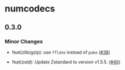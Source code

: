 # numcodecs

## 0.3.0

### Minor Changes

- feat(zlib/gzip): use `fflate` instead of `pako` ([#38](https://github.com/manzt/numcodecs.js/pull/38))

- feat(zstd): Update Zstandard to version v1.5.5. ([#40](https://github.com/manzt/numcodecs.js/pull/40))
